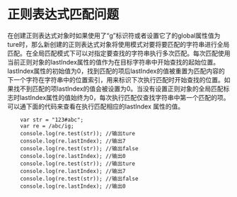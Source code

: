# 正则表达式匹配问题

在创建正则表达式对象时如果使用了“g”标识符或者设置它了的﻿global属性值为ture时，那么新创建的正则表达式对象将使用模式对要将要匹配的字符串进行全局匹配。在全局匹配模式下可以对指定要查找的字符串执行多次匹配。每次匹配使用当前正则对象的lastIndex属性的值作为在目标字符串中开始查找的起始位置。lastIndex属性的初始值为0，找到匹配的项后lastIndex的值被重置为匹配内容的下一个字符在字符串中的位置索引，用来标识下次执行匹配时开始查找的位置。如果找不到匹配的项lastIndex的值会被设置为0。当没有设置正则对象的全局匹配标志时lastIndex属性的值始终为0，每次执行匹配仅查找字符串中第一个匹配的项。可以通下面的代码来查看在执行匹配相应的lastIndex 属性的值。

        var str = "123#abc";
        var re = /abc/ig;
        console.log(re.test(str)); //输出ture
        console.log(re.lastIndex); //输出7
        console.log(re.test(str)); //输出false
        console.log(re.lastIndex); //输出0
        console.log(re.test(str)); //输出ture
        console.log(re.lastIndex); //输出7
        console.log(re.test(str)); //输出false
        console.log(re.lastIndex); //输出0



